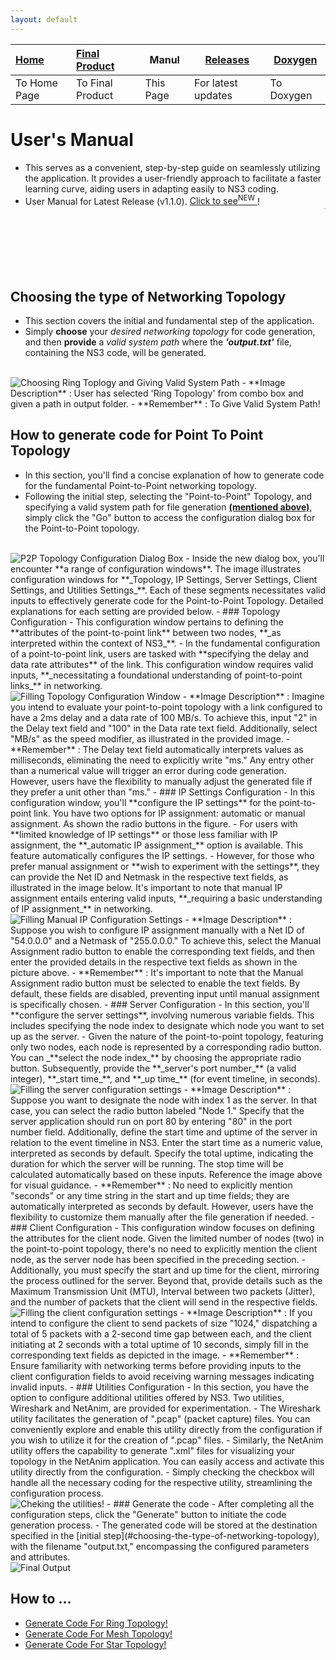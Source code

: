 ```yaml
---
layout: default
---
```


| [Home](./index.md) | [Final Product](./appImages.html) | Manul |  [Releases](./releases.html)  | [Doxygen](./doxygen/index.html) |
|:-------------------|:----------------------------------|----------------------|--------------------|---|
| To Home Page       | To Final Product                  | This Page            | For latest updates | To Doxygen |

# User's Manual
- This serves as a convenient, step-by-step guide on seamlessly utilizing the application. It provides a user-friendly approach to facilitate a faster learning curve, aiding users in adapting easily to NS3 coding.
- User Manual for Latest Release (v1.1.0). <a href="./Manual/pdfs/ManualV1.1.0.pdf" download> Click to see<sup>NEW</sup> </a>!
  <marquee direction="left" height="100px" style="color: red; font-weight: bold; font-style: italic;">
  This manual (This page) belongs to very first release of this application! Soon latest user manual will be shared here! &nbsp;&nbsp;&nbsp;&nbsp;&nbsp; | &nbsp;&nbsp;&nbsp;&nbsp;&nbsp;  Use above link to download latest User Manuals. 
  </marquee>

## Choosing the type of Networking Topology
- This section covers the initial and fundamental step of the application. 
- Simply **choose** your _desired networking topology_ for code generation, and then **provide** a _valid system path_ where the _**'output.txt'**_ file, containing the NS3 code, will be generated.
<br>
  <img src="./assets/images/Manual/img1.png" alt="Choosing Ring Toplogy and Giving Valid System Path">
- **Image Description** :  User has selected 'Ring Topology' from combo box and given a path in output folder.
- **Remember** : To Give Valid System Path!

## How to generate code for Point To Point Topology
- In this section, you'll find a concise explanation of how to generate code for the fundamental Point-to-Point networking topology.
- Following the initial step, selecting the "Point-to-Point" Topology, and specifying a valid system path for file generation **[(mentioned above)](#choosing-the-type-of-networking-topology)**, simply click the "Go" button to access the configuration dialog box for the Point-to-Point topology.
<br>
  <img src="./assets/images/Manual/img2.png" alt="P2P Topology Configuration Dialog Box">
- Inside the new dialog box, you'll encounter **a range of configuration windows**. The image illustrates configuration windows for **_Topology, IP Settings, Server Settings, Client Settings, and Utilities Settings_**. Each of these segments necessitates valid inputs to effectively generate code for the Point-to-Point Topology. Detailed explanations for each setting are provided below.
- ### Topology Configuration
  - This configuration window pertains to defining the **attributes of the point-to-point link** between two nodes, **_as interpreted within the context of NS3_**.
  - In the fundamental configuration of a point-to-point link, users are tasked with **specifying the delay and data rate attributes** of the link. This configuration window requires valid inputs, **_necessitating a foundational understanding of point-to-point links_** in networking.
  <br>
    <img src="./assets/images/Manual/img3.png" alt="Filling Topology Configuration Window">
  - **Image Description** : Imagine you intend to evaluate your point-to-point topology with a link configured to have a 2ms delay and a data rate of 100 MB/s. To achieve this, input "2" in the Delay text field and "100" in the Data rate text field. Additionally, select "MB/s" as the speed modifier, as illustrated in the provided image.
  - **Remember** : The Delay text field automatically interprets values as milliseconds, eliminating the need to explicitly write "ms." Any entry other than a numerical value will trigger an error during code generation. However, users have the flexibility to manually adjust the generated file if they prefer a unit other than "ms."
- ### IP Settings Configuration
  - In this configuration window, you'll **configure the IP settings** for the point-to-point link. You have two options for IP assignment: automatic or manual assignment. As shown the radio buttons in the figure.
  - For users with **limited knowledge of IP settings** or those less familiar with IP assignment, the **_automatic IP assignment_** option is available. This feature automatically configures the IP settings.
  - However, for those who prefer manual assignment or **wish to experiment with the settings**, they can provide the Net ID and Netmask in the respective text fields, as illustrated in the image below. It's important to note that manual IP assignment entails entering valid inputs, **_requiring a basic understanding of IP assignment_** in networking.
  <br>
    <img src="./assets/images/Manual/img4.png" alt="Filling Manual IP Configuration Settings">
  - **Image Description** : Suppose you wish to configure IP assignment manually with a Net ID of "54.0.0.0" and a Netmask of "255.0.0.0." To achieve this, select the Manual Assignment radio button to enable the corresponding text fields, and then enter the provided details in the respective text fields as shown in the picture above.
  - **Remember** : It's important to note that the Manual Assignment radio button must be selected to enable the text fields. By default, these fields are disabled, preventing input until manual assignment is specifically chosen.
- ### Server Configuration
  - In this section, you'll **configure the server settings**, involving numerous variable fields. This includes specifying the node index to designate which node you want to set up as the server.
  - Given the nature of the point-to-point topology, featuring only two nodes, each node is represented by a corresponding radio button. You can _**select the node index_** by choosing the appropriate radio button. Subsequently, provide the **_server's port number_** (a valid integer), **_start time_**, and **_up time_** (for event timeline, in seconds).
  <br>
    <img src="./assets/images/Manual/img5.png" alt="Filling the server configuration settings">
  - **Image Description** : Suppose you want to designate the node with index 1 as the server. In that case, you can select the radio button labeled "Node 1." Specify that the server application should run on port 80 by entering "80" in the port number field. Additionally, define the start time and uptime of the server in relation to the event timeline in NS3. Enter the start time as a numeric value, interpreted as seconds by default. Specify the total uptime, indicating the duration for which the server will be running. The stop time will be calculated automatically based on these inputs. Reference the image above for visual guidance.
  - **Remember** : No need to explicitly mention "seconds" or any time string in the start and up time fields; they are automatically interpreted as seconds by default. However, users have the flexibility to customize them manually after the file generation if needed.
- ### Client Configuration
  - This configuration window focuses on defining the attributes for the client node. Given the limited number of nodes (two) in the point-to-point topology, there's no need to explicitly mention the client node, as the server node has been specified in the preceding section.
  - Additionally, you must specify the start and up time for the client, mirroring the process outlined for the server. Beyond that, provide details such as the Maximum Transmission Unit (MTU), Interval between two packets (Jitter), and the number of packets that the client will send in the respective fields.
    <br>
    <img src="./assets/images/Manual/img6.png" alt="Filling the client configuration settings">
  - **Image Description** : If you intend to configure the client to send packets of size "1024," dispatching a total of 5 packets with a 2-second time gap between each, and the client initiating at 2 seconds with a total uptime of 10 seconds, simply fill in the corresponding text fields as depicted in the image.
  - **Remember** : Ensure familiarity with networking terms before providing inputs to the client configuration fields to avoid receiving warning messages indicating invalid inputs.
- ### Utilities Configuration
  - In this section, you have the option to configure additional utilities offered by NS3. Two utilities, Wireshark and NetAnim, are provided for experimentation.
  - The Wireshark utility facilitates the generation of ".pcap" (packet capture) files. You can conveniently explore and enable this utility directly from the configuration if you wish to utilize it for the creation of ".pcap" files.
  - Similarly, the NetAnim utility offers the capability to generate ".xml" files for visualizing your topology in the NetAnim application. You can easily access and activate this utility directly from the configuration.
  - Simply checking the checkbox will handle all the necessary coding for the respective utility, streamlining the configuration process.
    <br>
    <img src="./assets/images/Manual/img7.png" alt="Cheking the utilities!">
- ### Generate the code
  - After completing all the configuration steps, click the "Generate" button to initiate the code generation process.
  - The generated code will be stored at the destination specified in the [initial step](#choosing-the-type-of-networking-topology), with the filename "output.txt," encompassing the configured parameters and attributes.
    <br>
    <img src="./assets/images/Manual/img8.png" alt="Final Output">
  
## How to ...
- [Generate Code For Ring Topology!](./Manual/manualRing.html)
- [Generate Code For Mesh Topology!](./Manual/manualMesh.html)
- [Generate Code For Star Topology!](./Manual/manualStar.html)

